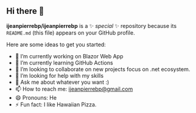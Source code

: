 ## Hi there 👋


**ijeanpierrebp/ijeanpierrebp** is a ✨ _special_ ✨ repository because its `README.md` (this file) appears on your GitHub profile.

Here are some ideas to get you started:

- 🔭 I’m currently working on Blazor Web App
- 🌱 I’m currently learning GitHub Actions
- 👯 I’m looking to collaborate on new projects focus on .net ecosystem.
- 🤔 I’m looking for help with my skills
- 💬 Ask me about whatever you want :)
- 📫 How to reach me: ijeanpierrebp@gmail.com
- 😄 Pronouns: He
- ⚡ Fun fact: I like Hawaiian Pizza.

